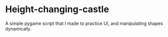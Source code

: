 # Height-changing-castle
A simple pygame script that I made to practice UI, and manipulating shapes dynamically.
